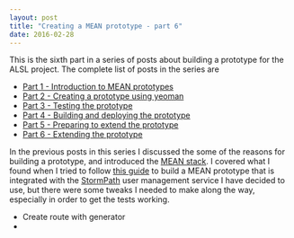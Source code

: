 ```yaml
---
layout: post
title: "Creating a MEAN prototype - part 6"
date: 2016-02-28
---
```

This is the sixth part in a series of posts about building a prototype for the ALSL project.  The complete list of posts in the series are

- [Part 1 - Introduction to MEAN prototypes](/2016/02/15/creating-a-mean-prototype-1.html)
- [Part 2 - Creating a prototype using yeoman](/2016/02/18/creating-a-mean-prototype-2.html)
- [Part 3 - Testing the prototype](/2016/02/19/creating-a-mean-prototype-3.html)
- [Part 4 - Building and deploying the prototype](/2016/02/22/creating-a-mean-prototype-4.html)
- [Part 5 - Preparing to extend the prototype](/2016/02/25/creating-a-mean-prototype-5.html)
- [Part 6 - Extending the prototype](/2016/02/28/creating-a-mean-prototype-6.html)

In the previous posts in this series I discussed the some of the reasons for building a prototype, and introduced the [MEAN stack](https://en.wikipedia.org/wiki/MEAN_(software_bundle)).
I covered what I found when I tried to follow [this guide](http://docs.stormpath.com/angularjs/guide/) to build a MEAN prototype that is integrated with the [StormPath](https://stormpath.com) user management service I have decided to use, but there were some tweaks I needed to make along the way, especially in order to get the tests working.  

- Create route with generator
-
